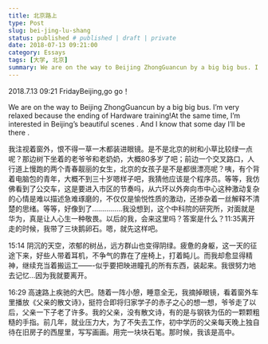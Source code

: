 ```yaml
---
title: 北京路上
type: Post
slug: bei-jing-lu-shang
status: published # published | draft | private
date: 2018-07-13 09:21:00
category: Essays
tags: [大学, 北京]
summary: We are on the way to Beijing ZhongGuancun by a big big bus. I’m very relaxed because the ending of Hardware training!At the same time, I’m interested in Beijing’s beautiful scenes . And I know that some day I’ll be there .
---
```


2018.7.13 09:21 FridayBeijing,go go！

We are on the way to Beijing ZhongGuancun by a big big bus. I’m very relaxed because the ending of Hardware training!At the same time, I’m interested in Beijing’s beautiful scenes . And I know that some day I’ll be there .

我注视着窗外，恨不得一草一木都装进眼镜。是不是北京的树和小草比较绿一点呢？那边树下坐着的老爷爷和老奶奶，大概80多岁了吧；前边一个交叉路口，人行道上慢跑的两个青春靓丽的女生，北京的女孩子是不是都很漂亮呢？咦，有个背着电脑包的青年，大概不到三十岁嗯样子吧，我猜他应该是个程序员。等等，我仿佛看到了公交车，这是要进入市区的节奏吗，从六环以外奔向市中心这种激动复杂的心情是难以描述急难琢磨的，不仅仅是愉悦性质的激动，还掺杂着一丝解释不清楚的思绪。等等，好像到了……………我没想到，这个中科院的研究所，对面就是华为，真是让人心生一种敬畏。以后的我，会来这里吗？答案是什么？11:35离开走的时候，我带了三块鹅卵石。嗯，就先这样吧。

15:14
阴沉的天空，浓郁的树丛，远方群山也变得阴绿。疲惫的身躯，这一天的征途下来，好些人带着耳机，不争气的靠在了座椅上，打着盹儿。而我却愈显得精神，继续充当着搬运工——-似乎要把映进瞳孔的所有东西，装起来。我很努力地去记忆…因为我就要离开。

16:29
高速路上疾驰的大巴。随着一阵小憩，睡意全无，我摘掉眼镜，看着窗外车里播放《父亲的散文诗》，挺符合即将归家学子的赤子之心的想一想，爷爷走了以后，父亲一下子老了许多。我的父亲，没有散文诗，有的是与钢铁为伍的一颗颗粗糙的手指。前几年，就业压力大，为了不失去工作，初中学历的父亲每天晚上独自待在旧房子的西屋里，写写画画。用完一块块石笔。那时候，我该是高中。